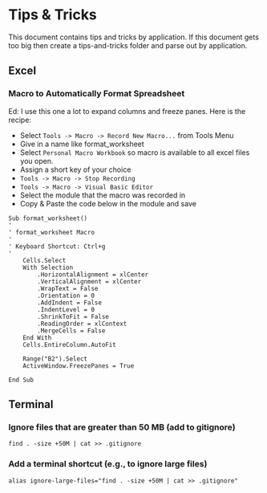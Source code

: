 # Tips & Tricks
This document contains tips and tricks by application. 
If this document gets too big then create a tips-and-tricks folder and parse out by application.

## Excel
### Macro to Automatically Format Spreadsheet
Ed: I use this one a lot to expand columns and freeze panes. Here is the recipe:
* Select `Tools -> Macro -> Record New Macro...` from Tools Menu
* Give in a name like format_worksheet
* Select `Personal Macro Workbook` so macro is available to all excel files you open.
* Assign a short key of your choice
* `Tools -> Macro -> Stop Recording`
* `Tools -> Macro -> Visual Basic Editor`
* Select the module that the macro was recorded in
* Copy & Paste the code below in the module and save
```
Sub format_worksheet()
'
' format_worksheet Macro
'
' Keyboard Shortcut: Ctrl+g
'
    Cells.Select
    With Selection
        .HorizontalAlignment = xlCenter
        .VerticalAlignment = xlCenter
        .WrapText = False
        .Orientation = 0
        .AddIndent = False
        .IndentLevel = 0
        .ShrinkToFit = False
        .ReadingOrder = xlContext
        .MergeCells = False
    End With
    Cells.EntireColumn.AutoFit
    
    Range("B2").Select
    ActiveWindow.FreezePanes = True
    
End Sub
```

## Terminal
### Ignore files that are greater than 50 MB (add to gitignore)
    find . -size +50M | cat >> .gitignore

### Add a terminal shortcut (e.g., to ignore large files)
    alias ignore-large-files="find . -size +50M | cat >> .gitignore"

